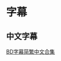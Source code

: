 # 字幕

## 中文字幕

[BD字幕简繁中文合集](https://github.com/Nekomoekissaten-SUB/Nekomoekissaten-Storage/releases/download/subtitle_pkg/Sayoasa_BD_zho.7z)
